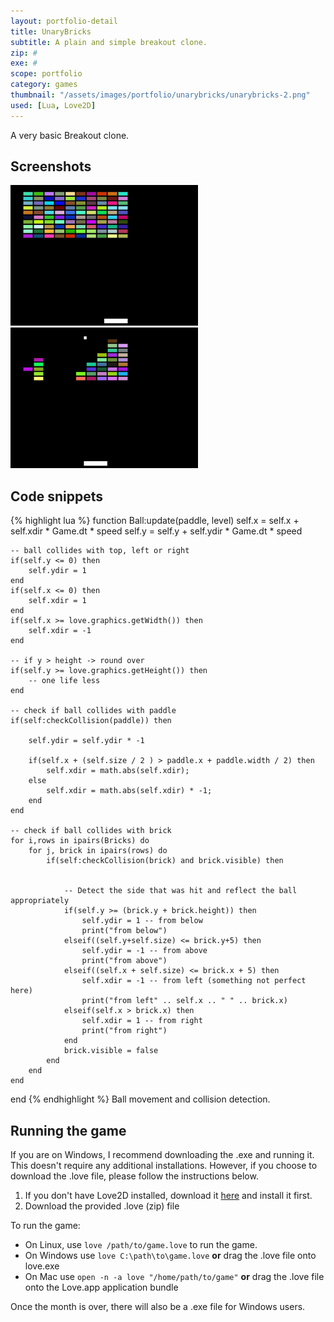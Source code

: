 ```yaml
---
layout: portfolio-detail
title: UnaryBricks
subtitle: A plain and simple breakout clone.
zip: #
exe: #
scope: portfolio
category: games
thumbnail: "/assets/images/portfolio/unarybricks/unarybricks-2.png"
used: [Lua, Love2D]
---
```


A very basic Breakout clone. 

<h2 id="screenshots">Screenshots</h2>

<div class="row">
  <div class="col-md-6">
    <a href="/assets/images/portfolio/unarybricks/unarybricks-1.png" class="thumbnail">
      <img src="/assets/images/portfolio/unarybricks/unarybricks-1.png" alt="screenshot" width="300" />
    </a>
  </div>
  <div class="col-md-6">
    <a href="/assets/images/portfolio/unarybricks/unarybricks-2.png" class="thumbnail">
      <img src="/assets/images/portfolio/unarybricks/unarybricks-2.png" alt="screenshot" width="300" />
    </a>
  </div>
</div>

<h2 id="snippets">Code snippets</h2>

{% highlight lua %}
function Ball:update(paddle, level)
    self.x = self.x + self.xdir * Game.dt * speed
    self.y = self.y + self.ydir * Game.dt * speed

    -- ball collides with top, left or right
    if(self.y <= 0) then
        self.ydir = 1
    end
    if(self.x <= 0) then
        self.xdir = 1
    end
    if(self.x >= love.graphics.getWidth()) then
        self.xdir = -1
    end

    -- if y > height -> round over
    if(self.y >= love.graphics.getHeight()) then
        -- one life less
    end

    -- check if ball collides with paddle
    if(self:checkCollision(paddle)) then

        self.ydir = self.ydir * -1

        if(self.x + (self.size / 2 ) > paddle.x + paddle.width / 2) then
            self.xdir = math.abs(self.xdir);
        else
            self.xdir = math.abs(self.xdir) * -1;
        end
    end

    -- check if ball collides with brick
    for i,rows in ipairs(Bricks) do
        for j, brick in ipairs(rows) do
            if(self:checkCollision(brick) and brick.visible) then


                -- Detect the side that was hit and reflect the ball appropriately
                if(self.y >= (brick.y + brick.height)) then
                    self.ydir = 1 -- from below
                    print("from below")
                elseif((self.y+self.size) <= brick.y+5) then
                    self.ydir = -1 -- from above
                    print("from above")
                elseif((self.x + self.size) <= brick.x + 5) then
                    self.xdir = -1 -- from left (something not perfect here)
                    print("from left" .. self.x .. " " .. brick.x)
                elseif(self.x > brick.x) then
                    self.xdir = 1 -- from right
                    print("from right")
                end
                brick.visible = false
            end
        end
    end
end
{% endhighlight %}
<span class="glyphicon glyphicon-chevron-right"></span> Ball movement and collision detection.

<h2 id="download">Running the game</h2>
If you are on Windows, I recommend downloading the .exe and running it. This doesn't require any additional installations.
However, if you choose to download the .love file, please follow the instructions below.

1. If you don't have Love2D installed, download it [here](http://love2d.org) and install it first.
2. Download the provided .love (zip) file

To run the game:

 * On Linux, use `love /path/to/game.love` to run the game.
 * On Windows use `love C:\path\to\game.love` **or** drag the .love file onto love.exe
 * On Mac use `open -n -a love "/home/path/to/game"` **or** drag the .love file onto the Love.app application bundle

Once the month is over, there will also be a .exe file for Windows users. 
